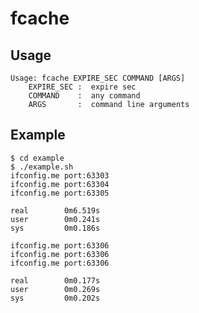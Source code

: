 # fcache

## Usage
    Usage: fcache EXPIRE_SEC COMMAND [ARGS]
        EXPIRE_SEC :  expire sec
        COMMAND    :  any command
        ARGS       :  command line arguments

## Example
    $ cd example
    $ ./example.sh
    ifconfig.me port:63303
    ifconfig.me port:63304
    ifconfig.me port:63305
    
    real        0m6.519s
    user        0m0.241s
    sys         0m0.186s
    
    ifconfig.me port:63306
    ifconfig.me port:63306
    ifconfig.me port:63306
    
    real        0m0.177s
    user        0m0.269s
    sys         0m0.202s
